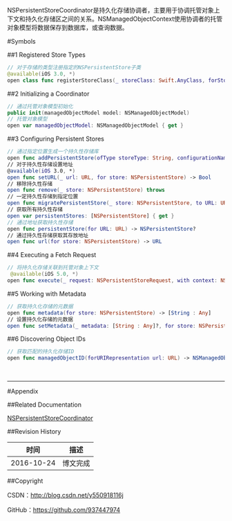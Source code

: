 NSPersistentStoreCoordinator是持久化存储协调者，主要用于协调托管对象上下文和持久化存储区之间的关系。NSManagedObjectContext使用协调者的托管对象模型将数据保存到数据库，或查询数据。


#Symbols

##1 Registered Store Types

```swift
// 对于存储的类型注册指定的NSPersistentStore子类
@available(iOS 3.0, *)
open class func registerStoreClass(_ storeClass: Swift.AnyClass, forStoreType storeType: String)
```

##2 Initializing a Coordinator

```swift
// 通过托管对象模型初始化
public init(managedObjectModel model: NSManagedObjectModel)
// 托管对象模型
open var managedObjectModel: NSManagedObjectModel { get }
```

##3 Configuring Persistent Stores

```swift
// 通过指定位置生成一个持久性存储库
open func addPersistentStore(ofType storeType: String, configurationName configuration: String?, at storeURL: URL?, options: [AnyHashable : Any]? = nil) throws -> NSPersistentStore
// 对于持久性存储设置地址
@available(iOS 3.0, *)
open func setURL(_ url: URL, for store: NSPersistentStore) -> Bool
// 移除持久性存储
open func remove(_ store: NSPersistentStore) throws
// 一定持久性存储到指定位置
open func migratePersistentStore(_ store: NSPersistentStore, to URL: URL, options: [AnyHashable : Any]? = nil, withType storeType: String) throws -> NSPersistentStore
// 获取所有持久性存储
open var persistentStores: [NSPersistentStore] { get }
// 通过地址获取持久性存储
open func persistentStore(for URL: URL) -> NSPersistentStore?
// 通过持久性存储获取其存放地址
open func url(for store: NSPersistentStore) -> URL
```

##4 Executing a Fetch Request

```swift
// 将持久化存储关联到托管对象上下文
 @available(iOS 5.0, *)
open func execute(_ request: NSPersistentStoreRequest, with context: NSManagedObjectContext) throws -> Any
```

##5 Working with Metadata

```swift
// 获取持久化存储的元数据
open func metadata(for store: NSPersistentStore) -> [String : Any]
// 设置持久化存储的元数据
open func setMetadata(_ metadata: [String : Any]?, for store: NSPersistentStore)
```

##6 Discovering Object IDs

```swift
// 获取匹配的持久化存储ID
open func managedObjectID(forURIRepresentation url: URL) -> NSManagedObjectID?
```

&#160;

----------

#Appendix

##Related Documentation

[NSPersistentStoreCoordinator](https://developer.apple.com/reference/coredata/nspersistentstorecoordinator)

##Revision History

| 时间 | 描述 |
| ---- | ---- |
| 2016-10-24 | 博文完成 |

##Copyright

CSDN：http://blog.csdn.net/y550918116j

GitHub：https://github.com/937447974